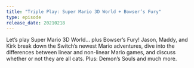 ```yaml
---
title: "Triple Play: Super Mario 3D World + Bowser’s Fury"
type: episode
release_date: 20210218
---
```

Let’s play Super Mario 3D World… plus Bowser’s Fury! Jason, Maddy, and Kirk break down the Switch’s newest Mario adventures, dive into the differences between linear and non-linear Mario games, and discuss whether or not they are all cats. Plus: Demon’s Souls and much more.